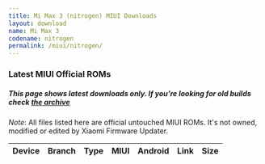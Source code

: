 ```yaml
---
title: Mi Max 3 (nitrogen) MIUI Downloads
layout: download
name: Mi Max 3
codename: nitrogen
permalink: /miui/nitrogen/
---
```

### Latest MIUI Official ROMs
##### This page shows latest downloads only. If you're looking for old builds check [the archive](/archive/miui/nitrogen/)
*Note*: All files listed here are official untouched MIUI ROMs. It's not owned, modified or edited by Xiaomi Firmware Updater.


<div class="table-responsive-md" id="table-wrapper">
<table id="miui" class="compact table table-striped table-hover table-sm">
    <thead class="thead-dark">
        <tr>
            <th>Device</th>
            <th>Branch</th>
            <th>Type</th>
            <th>MIUI</th>
            <th>Android</th>
            <th>Link</th>
            <th>Size</th>
        </tr>
    </thead>
    <script>loadMiuiDownloads('nitrogen')</script>
</table>
</div>


